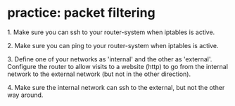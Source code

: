 # practice: packet filtering

1\. Make sure you can ssh to your router-system when iptables is active.

2\. Make sure you can ping to your router-system when iptables is
active.

3\. Define one of your networks as \'internal\' and the other as
\'external\'. Configure the router to allow visits to a website (http)
to go from the internal network to the external network (but not in the
other direction).

4\. Make sure the internal network can ssh to the external, but not the
other way around.
